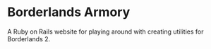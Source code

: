 Borderlands Armory
==================

A Ruby on Rails website for playing around with creating utilities for Borderlands 2.